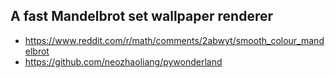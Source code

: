 ## A fast Mandelbrot set wallpaper renderer

- https://www.reddit.com/r/math/comments/2abwyt/smooth_colour_mandelbrot
- https://github.com/neozhaoliang/pywonderland
